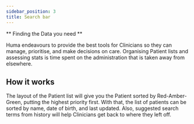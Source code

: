 ```yaml
---
sidebar_position: 3
title: Search bar
---
```


** Finding the Data you need **

Huma endeavours to provide the best tools for Clinicians so they can manage, prioritise, and make decisions on care. Organising Patient lists and assessing stats is time spent on the administration that is taken away from elsewhere. 

## How it works
	
The layout of the Patient list will give you the Patient sorted by Red-Amber-Green, putting the highest priority first. With that, the list of patients can be sorted by name, date of birth, and last updated. Also, suggested search terms from history will help Clinicians get back to where they left off.

<!-- ![Search bar in Clinician Portal](./assets/cp-search-bar-01.png) -->

<!-- ![Search bar in Clinician Portal](./assets/cp-search-bar-02.png) -->